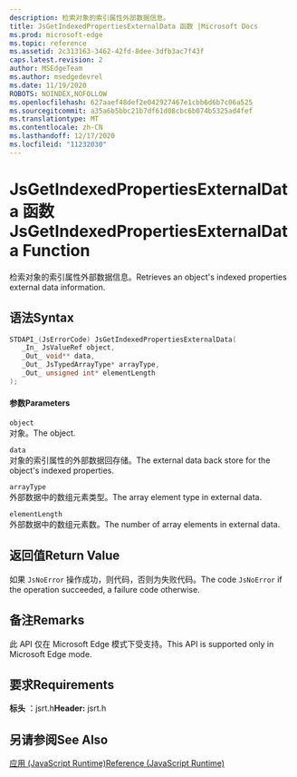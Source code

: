 ```yaml
---
description: 检索对象的索引属性外部数据信息。
title: JsGetIndexedPropertiesExternalData 函数 |Microsoft Docs
ms.prod: microsoft-edge
ms.topic: reference
ms.assetid: 2c313163-3462-42fd-8dee-3dfb3ac7f43f
caps.latest.revision: 2
author: MSEdgeTeam
ms.author: msedgedevrel
ms.date: 11/19/2020
ROBOTS: NOINDEX,NOFOLLOW
ms.openlocfilehash: 627aaef48def2e042927467e1cbb6d6b7c06a525
ms.sourcegitcommit: a35a6b5bbc21b7df61d08cbc6b074b5325ad4fef
ms.translationtype: MT
ms.contentlocale: zh-CN
ms.lasthandoff: 12/17/2020
ms.locfileid: "11232030"
---
```

# <span data-ttu-id="e7b1b-103">JsGetIndexedPropertiesExternalData 函数</span><span class="sxs-lookup"><span data-stu-id="e7b1b-103">JsGetIndexedPropertiesExternalData Function</span></span>

<span data-ttu-id="e7b1b-104">检索对象的索引属性外部数据信息。</span><span class="sxs-lookup"><span data-stu-id="e7b1b-104">Retrieves an object's indexed properties external data information.</span></span>  
  
## <span data-ttu-id="e7b1b-105">语法</span><span class="sxs-lookup"><span data-stu-id="e7b1b-105">Syntax</span></span>  
  
```cpp  
STDAPI_(JsErrorCode) JsGetIndexedPropertiesExternalData(  
   _In_ JsValueRef object,  
   _Out_ void** data,  
   _Out_ JsTypedArrayType* arrayType,  
   _Out_ unsigned int* elementLength  
);  
```  
  
#### <span data-ttu-id="e7b1b-106">参数</span><span class="sxs-lookup"><span data-stu-id="e7b1b-106">Parameters</span></span>  
 `object`  
 <span data-ttu-id="e7b1b-107">对象。</span><span class="sxs-lookup"><span data-stu-id="e7b1b-107">The object.</span></span>  
  
 `data`  
 <span data-ttu-id="e7b1b-108">对象的索引属性的外部数据回存储。</span><span class="sxs-lookup"><span data-stu-id="e7b1b-108">The external data back store for the object's indexed properties.</span></span>  
  
 `arrayType`  
 <span data-ttu-id="e7b1b-109">外部数据中的数组元素类型。</span><span class="sxs-lookup"><span data-stu-id="e7b1b-109">The array element type in external data.</span></span>  
  
 `elementLength`  
 <span data-ttu-id="e7b1b-110">外部数据中的数组元素数。</span><span class="sxs-lookup"><span data-stu-id="e7b1b-110">The number of array elements in external data.</span></span>  
  
## <span data-ttu-id="e7b1b-111">返回值</span><span class="sxs-lookup"><span data-stu-id="e7b1b-111">Return Value</span></span>  
 <span data-ttu-id="e7b1b-112">如果 `JsNoError` 操作成功，则代码，否则为失败代码。</span><span class="sxs-lookup"><span data-stu-id="e7b1b-112">The code `JsNoError` if the operation succeeded, a failure code otherwise.</span></span>  
  
## <span data-ttu-id="e7b1b-113">备注</span><span class="sxs-lookup"><span data-stu-id="e7b1b-113">Remarks</span></span>  
 <span data-ttu-id="e7b1b-114">此 API 仅在 Microsoft Edge 模式下受支持。</span><span class="sxs-lookup"><span data-stu-id="e7b1b-114">This API is supported only in Microsoft Edge mode.</span></span>  
  
## <span data-ttu-id="e7b1b-115">要求</span><span class="sxs-lookup"><span data-stu-id="e7b1b-115">Requirements</span></span>  
 <span data-ttu-id="e7b1b-116">**标头** ：jsrt.h</span><span class="sxs-lookup"><span data-stu-id="e7b1b-116">**Header:** jsrt.h</span></span>  
  
## <span data-ttu-id="e7b1b-117">另请参阅</span><span class="sxs-lookup"><span data-stu-id="e7b1b-117">See Also</span></span>  
 [<span data-ttu-id="e7b1b-118">应用 (JavaScript Runtime)</span><span class="sxs-lookup"><span data-stu-id="e7b1b-118">Reference (JavaScript Runtime)</span></span>](../chakra-hosting/reference-javascript-runtime.md)
